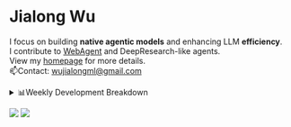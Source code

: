 #  Jialong Wu

I focus on building **native agentic models** and enhancing LLM **efficiency**.<br>
I contribute to [WebAgent](https://github.com/Alibaba-NLP/WebAgent) and DeepResearch-like agents.<br>
View my [homepage](https://callanwu.github.io/) for more details. <br>
📫Contact: wujialongml@gmail.com

<details><summary>📊Weekly Development Breakdown</summary>

<!--START_SECTION:waka-->

```txt
From: 13 August 2025 - To: 20 August 2025

Total Time: 40 hrs 48 mins

Python   31 hrs 47 mins  ███████████████████▒░░░░░   77.91 %
JSON     6 hrs 54 mins   ████▒░░░░░░░░░░░░░░░░░░░░   16.93 %
Bash     1 hr 28 mins    █░░░░░░░░░░░░░░░░░░░░░░░░   03.63 %
Jinja    20 mins         ▒░░░░░░░░░░░░░░░░░░░░░░░░   00.86 %
CSV      11 mins         ░░░░░░░░░░░░░░░░░░░░░░░░░   00.49 %
```

<!--END_SECTION:waka-->

[![wakatime](https://wakatime.com/badge/user/c6720b29-9431-4a60-bc9d-e1fb2b6bd65f.svg)](https://wakatime.com/@c6720b29-9431-4a60-bc9d-e1fb2b6bd65f)
</details>

[![](https://img.shields.io/badge/Google%20Scholar-4385FE.svg?&color=d6d6d6&style=flat-square&logo=google-scholar)](https://scholar.google.com/citations?user=6eg2m4YAAAAJ)
![](https://komarev.com/ghpvc/?username=callanwu)
